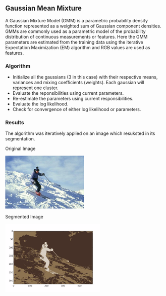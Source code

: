 ## Gaussian Mean Mixture

A Gaussian Mixture Model (GMM) is a parametric probability density function represented as a weighted sum of Gaussian component densities. GMMs are commonly used as a parametric model of the probability distribution of continuous measurements or features. Here the GMM parameters are estimated from the training data using the iterative Expectation Maximization (EM) algorithm and RGB values are used as features.

### Algorithm
- Initialize all the gaussians (3 in this case) with their respective means, variances and mixing coefficients (weights). Each gaussian will represent one cluster.
- Evaluate the reponsibilities using current parameters.
- Re-estimate the parameters using current responsibilities.
- Evaluate the log likelihood.
- Check for convergence of either log likelihood or parameters.

### Results
The algorithm was iteratively applied on an image which resuksted in its segmentation.

Original Image
<p align="left">
  <img src="ski_image.jpg" width="250"/>
</p>

Segmented Image
<p align="left">
  <img src="segmented.png" width="300"/>
</p>
